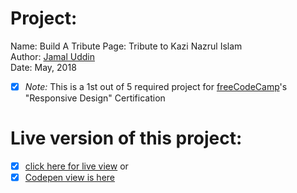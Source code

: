 # Project:
Name: Build A Tribute Page: Tribute to Kazi Nazrul Islam<br>
Author: [Jamal Uddin](https://jamal-pb95.github.io/)<br>
Date: May, 2018

- [x] <em>Note:</em> This is a 1st out of 5 required project for [freeCodeCamp](https://www.freecodecamp.org/)'s "Responsive Design" Certification

# Live version of this project:
- [x] [click here for live view](https://jamal-pb95.github.io/tribute-to-kazi-nazrul-islam) or 
- [x] [Codepen view is here](https://codepen.io/jamal-pb95/full/jmvvpz/)
